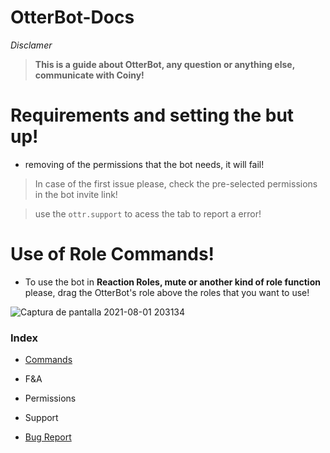 # OtterBot-Docs

*Disclamer*  

> **This is a guide about OtterBot, any question or anything else, communicate with Coiny!**

# Requirements and setting the but up!

* removing of the permissions that the bot needs, it will fail!

> In case of the first issue please, check the pre-selected permissions in the bot invite link!

> use the `ottr.support` to acess the tab to report a error!

# Use of Role Commands!

* To use the bot in **Reaction Roles, mute or another kind of role function** please, drag the OtterBot's role above the roles that you want to use!


![Captura de pantalla 2021-08-01 203134](https://user-images.githubusercontent.com/70237066/127793019-3ecba5f9-deb4-46f6-bc93-3f75709baf1c.png)

### Index

* [Commands](https://github.com/Cd-corgi/OtterBot-Docs/blob/commands/README.md#commands)

* F&A

* Permissions

* Support

* [Bug Report](https://docs.google.com/forms/d/e/1FAIpQLSdI5taq0_nCn2U9B_bWBf5bqgbG9YCNl68hcOooAl3XqytzOg/viewform)


